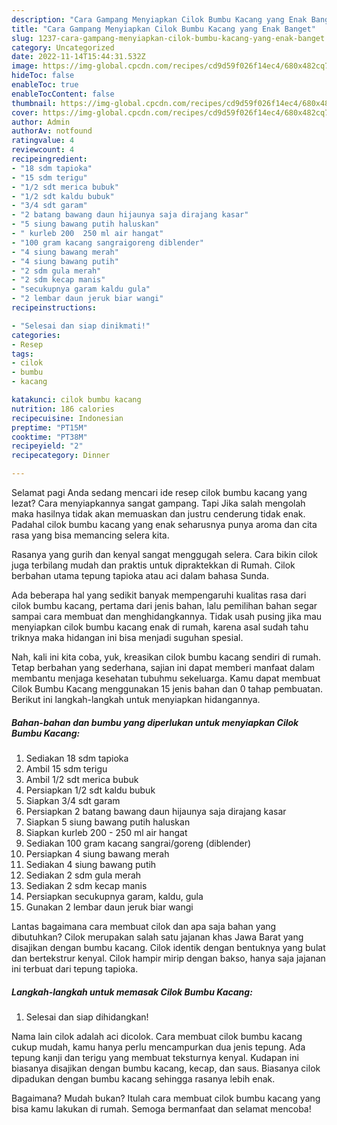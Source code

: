 ```yaml
---
description: "Cara Gampang Menyiapkan Cilok Bumbu Kacang yang Enak Banget"
title: "Cara Gampang Menyiapkan Cilok Bumbu Kacang yang Enak Banget"
slug: 1237-cara-gampang-menyiapkan-cilok-bumbu-kacang-yang-enak-banget
category: Uncategorized
date: 2022-11-14T15:44:31.532Z
image: https://img-global.cpcdn.com/recipes/cd9d59f026f14ec4/680x482cq70/cilok-bumbu-kacang-foto-resep-utama.jpg
hideToc: false
enableToc: true
enableTocContent: false
thumbnail: https://img-global.cpcdn.com/recipes/cd9d59f026f14ec4/680x482cq70/cilok-bumbu-kacang-foto-resep-utama.jpg
cover: https://img-global.cpcdn.com/recipes/cd9d59f026f14ec4/680x482cq70/cilok-bumbu-kacang-foto-resep-utama.jpg
author: Admin
authorAv: notfound
ratingvalue: 4
reviewcount: 4
recipeingredient:
- "18 sdm tapioka"
- "15 sdm terigu"
- "1/2 sdt merica bubuk"
- "1/2 sdt kaldu bubuk"
- "3/4 sdt garam"
- "2 batang bawang daun hijaunya saja dirajang kasar"
- "5 siung bawang putih haluskan"
- " kurleb 200  250 ml air hangat"
- "100 gram kacang sangraigoreng diblender"
- "4 siung bawang merah"
- "4 siung bawang putih"
- "2 sdm gula merah"
- "2 sdm kecap manis"
- "secukupnya garam kaldu gula"
- "2 lembar daun jeruk biar wangi"
recipeinstructions:

- "Selesai dan siap dinikmati!"
categories:
- Resep
tags:
- cilok
- bumbu
- kacang

katakunci: cilok bumbu kacang 
nutrition: 186 calories
recipecuisine: Indonesian
preptime: "PT15M"
cooktime: "PT38M"
recipeyield: "2"
recipecategory: Dinner

---
```



Selamat pagi Anda sedang mencari ide resep cilok bumbu kacang yang lezat? Cara menyiapkannya sangat gampang. Tapi Jika salah mengolah maka hasilnya tidak akan memuaskan dan justru cenderung tidak enak. Padahal cilok bumbu kacang yang enak seharusnya punya aroma dan cita rasa yang bisa memancing selera kita.


Rasanya yang gurih dan kenyal sangat menggugah selera. Cara bikin cilok juga terbilang mudah dan praktis untuk dipraktekkan di Rumah. Cilok berbahan utama tepung tapioka atau aci dalam bahasa Sunda.

Ada beberapa hal yang sedikit banyak mempengaruhi kualitas rasa dari cilok bumbu kacang, pertama dari jenis bahan, lalu pemilihan bahan segar sampai cara membuat dan menghidangkannya. Tidak usah pusing jika mau menyiapkan cilok bumbu kacang enak di rumah, karena asal sudah tahu triknya maka hidangan ini bisa menjadi suguhan spesial.


Nah, kali ini kita coba, yuk, kreasikan cilok bumbu kacang sendiri di rumah. Tetap berbahan yang sederhana, sajian ini dapat memberi manfaat dalam membantu menjaga kesehatan tubuhmu sekeluarga. Kamu dapat membuat Cilok Bumbu Kacang menggunakan 15 jenis bahan dan 0 tahap pembuatan. Berikut ini langkah-langkah untuk menyiapkan hidangannya.

<!--inarticleads1-->

##### Bahan-bahan dan bumbu yang diperlukan untuk menyiapkan Cilok Bumbu Kacang:

1. Sediakan 18 sdm tapioka
1. Ambil 15 sdm terigu
1. Ambil 1/2 sdt merica bubuk
1. Persiapkan 1/2 sdt kaldu bubuk
1. Siapkan 3/4 sdt garam
1. Persiapkan 2 batang bawang daun hijaunya saja dirajang kasar
1. Siapkan 5 siung bawang putih haluskan
1. Siapkan  kurleb 200 - 250 ml air hangat
1. Sediakan 100 gram kacang sangrai/goreng (diblender)
1. Persiapkan 4 siung bawang merah
1. Sediakan 4 siung bawang putih
1. Sediakan 2 sdm gula merah
1. Sediakan 2 sdm kecap manis
1. Persiapkan secukupnya garam, kaldu, gula
1. Gunakan 2 lembar daun jeruk biar wangi


Lantas bagaimana cara membuat cilok dan apa saja bahan yang dibutuhkan? Cilok merupakan salah satu jajanan khas Jawa Barat yang disajikan dengan bumbu kacang. Cilok identik dengan bentuknya yang bulat dan bertekstrur kenyal. Cilok hampir mirip dengan bakso, hanya saja jajanan ini terbuat dari tepung tapioka. 

<!--inarticleads2-->

##### Langkah-langkah untuk memasak Cilok Bumbu Kacang:


1. Selesai dan siap dihidangkan!

Nama lain cilok adalah aci dicolok. Cara membuat cilok bumbu kacang cukup mudah, kamu hanya perlu mencampurkan dua jenis tepung. Ada tepung kanji dan terigu yang membuat teksturnya kenyal. Kudapan ini biasanya disajikan dengan bumbu kacang, kecap, dan saus. Biasanya cilok dipadukan dengan bumbu kacang sehingga rasanya lebih enak. 

Bagaimana? Mudah bukan? Itulah cara membuat cilok bumbu kacang yang bisa kamu lakukan di rumah. Semoga bermanfaat dan selamat mencoba!
